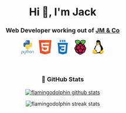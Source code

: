 <h1 align="center">Hi 👋, I'm Jack</h1>
<h3 align="center">
    Web Developer working out of 
    <a href="https://github.com/JM-n-Co" target="_blank">JM & Co</a>
</h3>

<p align="center">
    <img src="https://github.com/devicons/devicon/blob/master/icons/python/python-original-wordmark.svg" title="Python" alt="Python" width="40" height="40"/>&nbsp;
    <img src="https://github.com/devicons/devicon/blob/master/icons/html5/html5-original.svg" title="HTML5" alt="HTML" width="40" height="40"/>&nbsp;
    <img src="https://github.com/devicons/devicon/blob/master/icons/css3/css3-plain-wordmark.svg" title="CSS3" alt="CSS" width="40" height="40"/>&nbsp;
    <img src="https://github.com/devicons/devicon/blob/master/icons/raspberrypi/raspberrypi-original.svg" title="Raspberry Pi" alt="Raspberry Pi" width="40" height="40"/>&nbsp;
    <img src="https://github.com/devicons/devicon/blob/master/icons/linux/linux-original.svg" title="Linux" alt="Linux" width="40" height="40"/>
</p>
</br>
<h3 align="center">🚀 GitHub Stats</h3>

<p align="center">
    <a href="https://github.com/anuraghazra/github-readme-stats">
        <img src="https://github-readme-stats.vercel.app/api?username=flamingodolphin&theme=tokyonight&count_private=true&show_icons=true&include_all_commits=true" 
             alt="flamingodolphin github stats"/>
    </a>
</p>

<p align="center">
    <img src="https://github-readme-streak-stats.herokuapp.com/?user=flamingodolphin&theme=tokyonight" 
         alt="flamingodolphin streak stats"/>
</p>
